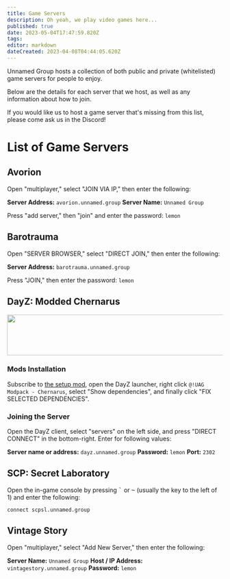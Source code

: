 ```yaml
---
title: Game Servers
description: Oh yeah, we play video games here...
published: true
date: 2023-05-04T17:47:59.820Z
tags: 
editor: markdown
dateCreated: 2023-04-08T04:44:05.620Z
---
```


Unnamed Group hosts a collection of both public and private (whitelisted) game servers for people to enjoy.

Below are the details for each server that we host, as well as any information about how to join.

If you would like us to host a game server that's missing from this list, please come ask us in the Discord!

# List of Game Servers

## Avorion

Open "multiplayer," select "JOIN VIA IP," then enter the following:

**Server Address:** `avorion.unnamed.group`
**Server Name:** `Unnamed Group`

Press "add server," then "join" and enter the password: `lemon`

## Barotrauma

Open "SERVER BROWSER," select "DIRECT JOIN," then enter the following:

**Server Address:** `barotrauma.unnamed.group`

Press "JOIN," then enter the password: `lemon`

## DayZ: Modded Chernarus

<a href="https://www.gametracker.com/server_info/185.216.147.175:2302/" target="_blank"><img src="https://cache.gametracker.com/server_info/185.216.147.175:2302/b_560_95_1.png" border="0" width="560" height="95" alt=""/></a>

### Mods Installation

Subscribe to [the setup mod](https://steamcommunity.com/sharedfiles/filedetails/?id=2962664524), open the DayZ launcher, right click `@!UAG Modpack - Chernarus`, select "Show dependencies", and finally click "FIX SELECTED DEPENDENCIES".

### Joining the Server

Open the DayZ client, select "servers" on the left side, and press "DIRECT CONNECT" in the bottom-right. Enter for following values:

**Server name or address:** `dayz.unnamed.group`
**Password:** `lemon`
**Port:** `2302`

## SCP: Secret Laboratory

Open the in-game console by pressing <kbd>`</kbd> or <kbd>~</kbd> (usually the key to the left of 1) and enter the following:

`connect scpsl.unnamed.group`

## Vintage Story

Open "multiplayer," select "Add New Server," then enter the following:

**Server Name:** `Unnamed Group`
**Host / IP Address:** `vintagestory.unnamed.group`
**Password:** `lemon`